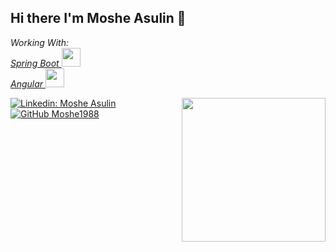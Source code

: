 <h2> Hi there I'm Moshe Asulin 👋 </h2>
<p>
  <em>
    Working With:
      </br>
    <a href="http://www.https://spring.io"> Spring Boot </a>
  <img src="https://spring.io/images/spring-logo-9146a4d3298760c2e7e49595184e1975.svg" width="30">
  </br>
    <a href="https://www.https://angular.io/">  Angular </a>
    <img src="https://angular.io/assets/images/logos/angular/logo-nav@2x.png" width="30"> 
</em>
</p>

<img align='right' src="https://media.giphy.com/media/ieyl9zmCjO4b4t6qoY/giphy.gif" width="230">


[![Linkedin: Moshe Asulin](https://img.shields.io/badge/-Moshe%20Asulin-blue?style=flat-square&logo=Linkedin&logoColor=white&link=https://www.linkedin.com/in/moshe-asulin-75743a15b/)](https://www.linkedin.com/in/moshe-asulin-75743a15b/)
[![GitHub Moshe1988](https://img.shields.io/github/followers/Moshe1988?label=follow&style=social)](https://github.com/Moshe1988)

